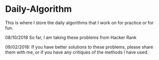 # Daily-Algorithm
This is where I store the daily algorithms that I work on for practice or for fun.

08/10/2018
  So far, I am taking these problems from Hacker Rank

09/02/2018:
  If you have better solutions to these problems, please share them with me, or if you have any critiques of the methods I have   used. 
